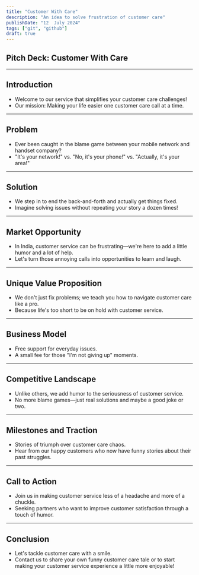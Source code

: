 ```yaml
---
title: "Customer With Care"
description: "An idea to solve frustration of customer care"
publishDate: "12  July 2024"
tags: ["git", "github"]
draft: true
---
```


## Pitch Deck: Customer With Care

---

## Introduction

- Welcome to our service that simplifies your customer care challenges!
- Our mission: Making your life easier one customer care call at a time.

---

## Problem

- Ever been caught in the blame game between your mobile network and handset company?
- "It's your network!" vs. "No, it's your phone!" vs. "Actually, it's your area!"

---

## Solution

- We step in to end the back-and-forth and actually get things fixed.
- Imagine solving issues without repeating your story a dozen times!

---

## Market Opportunity

- In India, customer service can be frustrating—we're here to add a little humor and a lot of help.
- Let's turn those annoying calls into opportunities to learn and laugh.

---

## Unique Value Proposition

- We don't just fix problems; we teach you how to navigate customer care like a pro.
- Because life's too short to be on hold with customer service.

---

## Business Model

- Free support for everyday issues.
- A small fee for those "I'm not giving up" moments.

---

## Competitive Landscape

- Unlike others, we add humor to the seriousness of customer service.
- No more blame games—just real solutions and maybe a good joke or two.

---

## Milestones and Traction

- Stories of triumph over customer care chaos.
- Hear from our happy customers who now have funny stories about their past struggles.

---

## Call to Action

- Join us in making customer service less of a headache and more of a chuckle.
- Seeking partners who want to improve customer satisfaction through a touch of humor.

---

## Conclusion

- Let's tackle customer care with a smile.
- Contact us to share your own funny customer care tale or to start making your customer service experience a little more enjoyable!
